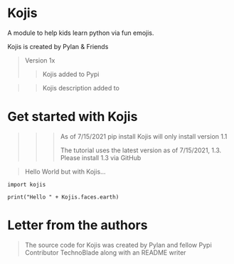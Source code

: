 # Kojis
A module to help kids learn python via fun emojis.

Kojis is created by Pylan & Friends

>Version 1x
>> Kojis added to Pypi

>> Kojis description added to





# Get started with Kojis

>>>As of 7/15/2021 pip install Kojis will only install version 1.1
>>>
>>>The tutorial uses the latest version as of 7/15/2021, 1.3. Please install 1.3 via GitHub

>Hello World but with Kojis...

``import kojis``

 ``print("Hello " + Kojis.faces.earth)``

  
  # Letter from the authors
  
 >The source code for Kojis was created by Pylan and fellow Pypi Contributor TechnoBlade along with an README writer
  
  
  





